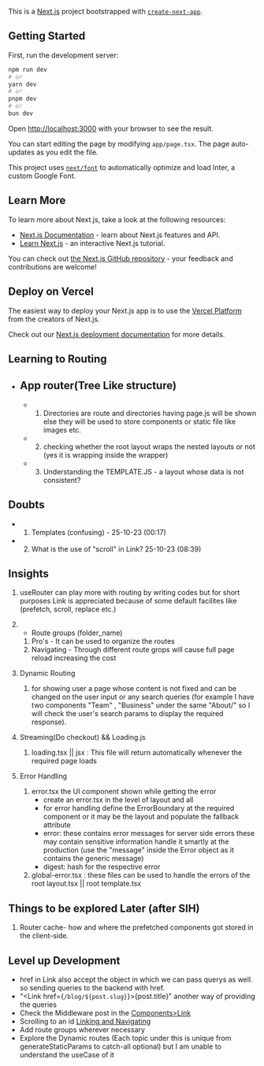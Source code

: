 This is a [Next.js](https://nextjs.org/) project bootstrapped with [`create-next-app`](https://github.com/vercel/next.js/tree/canary/packages/create-next-app).

## Getting Started

First, run the development server:

```bash
npm run dev
# or
yarn dev
# or
pnpm dev
# or
bun dev
```

Open [http://localhost:3000](http://localhost:3000) with your browser to see the result.

You can start editing the page by modifying `app/page.tsx`. The page auto-updates as you edit the file.

This project uses [`next/font`](https://nextjs.org/docs/basic-features/font-optimization) to automatically optimize and load Inter, a custom Google Font.

## Learn More

To learn more about Next.js, take a look at the following resources:

- [Next.js Documentation](https://nextjs.org/docs) - learn about Next.js features and API.
- [Learn Next.js](https://nextjs.org/learn) - an interactive Next.js tutorial.

You can check out [the Next.js GitHub repository](https://github.com/vercel/next.js/) - your feedback and contributions are welcome!

## Deploy on Vercel

The easiest way to deploy your Next.js app is to use the [Vercel Platform](https://vercel.com/new?utm_medium=default-template&filter=next.js&utm_source=create-next-app&utm_campaign=create-next-app-readme) from the creators of Next.js.

Check out our [Next.js deployment documentation](https://nextjs.org/docs/deployment) for more details.



<!-- Learning how to create readme.md -->

<!-- started: 24-10-23 23:05 -->
<!--  Building the application -->

<!-- 1. Implementing routing -->
## Learning to Routing
- ## App router(Tree Like structure)
    - 1. Directories are route and directories having page.js will be shown else they will be used to store components or static file like images etc.

    - 2. checking whether the root layout wraps the nested layouts or not (yes it is wrapping inside the wrapper)

    - 3. Understanding the TEMPLATE.JS - a layout whose data is not consistent?


## Doubts

- 1. Templates (confusing) - 25-10-23 (00:17) 
- 2. What is the use of "scroll" in Link? 25-10-23 (08:39)


## Insights
1. useRouter can play more with routing by writing codes but for short purposes Link is appreciated because of some default facilites like (prefetch, scroll, replace etc.)

2. - Route groups (folder_name)
    1. Pro's - It can be used to organize the routes
    2. Navigating - Through different route grops will cause full page reload increasing the cost  

3. Dynamic Routing 
    1. for showing user a page whose content is not fixed and can be changed on the user input or any search queries (for example I have two components "Team" , "Business" under the same "About/" so I will check the user's search params to display the required response).

4. Streaming(Do checkout) && Loading.js
    1. loading.tsx || jsx : This file will return automatically whenever the required page loads    

5. Error Handling
    1. error.tsx the UI component shown while getting the error
         - create an error.tsx in the level of layout and all
         - for error handling define the ErrorBoundary at the required component or it may be the layout and populate the fallback attribute 
         - error: these contains error messages for server side errors these may contain sensitive information handle it smartly at the production (use the "message" inside the Error object as it contains the generic message)
         - digest: hash for the respective error 
    2. global-error.tsx : these files can be used to handle the errors of the root layout.tsx || root template.tsx


## Things to be explored Later (after SIH)
1. Router cache- how and where the prefetched components got stored in the client-side. 


## Level up Development

- href in Link also accept the object in which we can pass querys as well. so sending queries to the backend with href.
-  "<Link href={`/blog/${post.slug}`}>{post.title}</Link>" another way of providing the queries
- Check the Middleware post in the [Components>Link](https://nextjs.org/docs/app/api-reference/components/link)
- Scrolling to an id [Linking and Navigating](https://nextjs.org/docs/app/building-your-application/routing/linking-and-navigating)
- Add route groups wherever necessary
- Explore the Dynamic routes (Each topic under this is unique from generateStaticParams to catch-all optional)
but I am unable to understand the useCase of it
 




